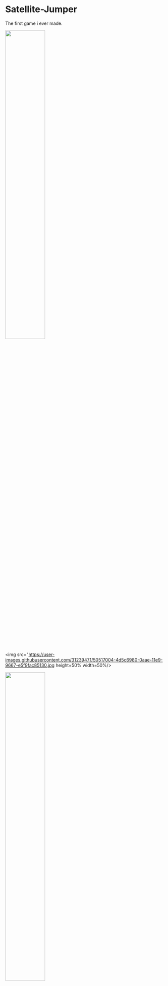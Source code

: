 # Satellite-Jumper
The first game i ever made.


<img src="https://user-images.githubusercontent.com/31239471/50516997-459cc500-0aae-11e9-92e4-99f78d36a1fe.jpg" width=50% height=50%/>

<img src="https://user-images.githubusercontent.com/31239471/50517004-4d5c6980-0aae-11e9-9667-e5f9fac85130.jpg height=50% width=50%/>

<img src="https://user-images.githubusercontent.com/31239471/50517007-53524a80-0aae-11e9-9ab8-97cabe1af66f.jpg" width=50% height=50%/>
